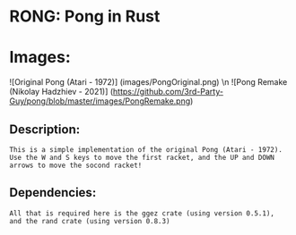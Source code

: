 # RONG: Pong in Rust

# Images:
![Original Pong (Atari - 1972)] (images/PongOriginal.png) \n
![Pong Remake (Nikolay Hadzhiev - 2021)] (https://github.com/3rd-Party-Guy/pong/blob/master/images/PongRemake.png)

## Description:

    This is a simple implementation of the original Pong (Atari - 1972).
    Use the W and S keys to move the first racket, and the UP and DOWN arrows to move the socond racket!

## Dependencies:
    All that is required here is the ggez crate (using version 0.5.1),
    and the rand crate (using version 0.8.3)
